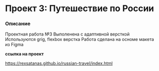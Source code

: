 # Проект 3: Путешествие по России

### Описание
Проектная работа №3 
Выполенена с адаптивной версткой 
Используются grig, flexbox верстка 
Работа сделана на осноме макета из Figma

**ссылка на проект**

https://rexsatanas.github.io/russian-travel/index.html
